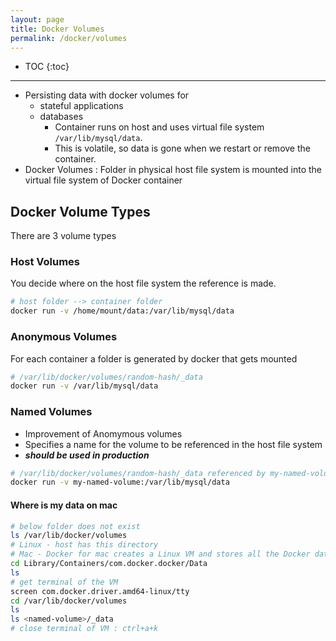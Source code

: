 ```yaml
---
layout: page
title: Docker Volumes
permalink: /docker/volumes
---
```


- TOC
{:toc}

---

- Persisting data with docker volumes for
  - stateful applications
  - databases
    - Container runs on host and uses virtual file system `/var/lib/mysql/data`.
    - This is volatile, so data is gone when we restart or remove the container.
- Docker Volumes : Folder in physical host file system is mounted into the virtual file system of Docker container

## Docker Volume Types

There are 3 volume types

### Host Volumes
You decide where on the host file system the reference is made.

```sh
# host folder --> container folder 
docker run -v /home/mount/data:/var/lib/mysql/data
```

### Anonymous Volumes
For each container a folder is generated by docker that gets mounted

```sh
# /var/lib/docker/volumes/random-hash/_data
docker run -v /var/lib/mysql/data
```
### Named Volumes
- Improvement of Anomymous volumes
- Specifies a name for the volume to be referenced in the host file system
- ***should be used in production***

```sh
# /var/lib/docker/volumes/random-hash/_data referenced by my-named-volume
docker run -v my-named-volume:/var/lib/mysql/data
```

#### Where is my data on mac

```sh
# below folder does not exist
ls /var/lib/docker/volumes
# Linux - host has this directory
# Mac - Docker for mac creates a Linux VM and stores all the Docker data there
cd Library/Containers/com.docker.docker/Data
ls
# get terminal of the VM
screen com.docker.driver.amd64-linux/tty
cd /var/lib/docker/volumes
ls
ls <named-volume>/_data
# close terminal of VM : ctrl+a+k
```
